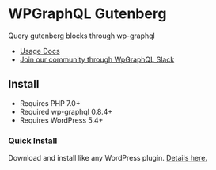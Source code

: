 # WPGraphQL Gutenberg

Query gutenberg blocks through wp-graphql

-   <a href="https://wp-graphql-gutenberg.netlify.app/" target="_blank">Usage Docs</a>
-   <a href="https://wpgql-slack.herokuapp.com/" target="_blank">Join our community through WpGraphQL Slack</a>

## Install

-   Requires PHP 7.0+
-   Required wp-graphql 0.8.4+
-   Requires WordPress 5.4+

### Quick Install

Download and install like any WordPress plugin.
[Details here.](https://wp-graphql-gutenberg.netlify.app/getting-started/installation)
